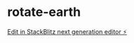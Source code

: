 # rotate-earth

[Edit in StackBlitz next generation editor ⚡️](https://stackblitz.com/~/github.com/IanYet/rotate-earth)